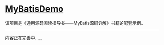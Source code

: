# [MyBatisDemo](https://github.com/yeecode/MyBatisDemo)

该项目是《通用源码阅读指导书——MyBatis源码详解》书籍的配套示例。

---

内容正在完善中……